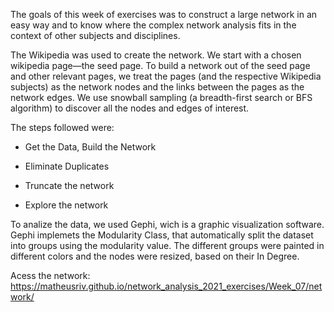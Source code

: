 The goals of this week of exercises was to construct a large network in an easy way and to know where the complex network analysis fits in the context of other subjects and disciplines.

The Wikipedia was used to create the network. We start with a chosen wikipedia page—the seed page. To build a network out of the seed page and other relevant pages, we treat the pages (and the respective Wikipedia subjects) as the network nodes and the links between the pages as the network edges. We use snowball sampling (a breadth-first search or BFS algorithm) to discover all the nodes and edges of interest.


The steps followed were:

- Get the Data, Build the Network

- Eliminate Duplicates

- Truncate the network

- Explore the network

To analize the data, we used Gephi, wich is a graphic visualization software. Gephi implemets the Modularity Class, that automatically split the dataset into groups using the modularity value. The different groups were painted in different colors and the nodes were resized, based on their In Degree.

Acess the network: https://matheusriv.github.io/network_analysis_2021_exercises/Week_07/network/
